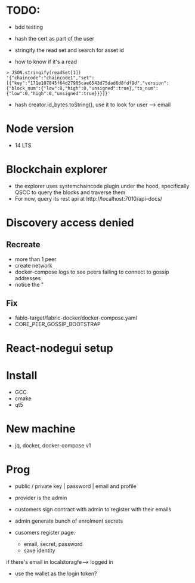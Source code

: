 # TODO:
- bdd testing
- hash the cert as part of the user
- stringify the read set and search for asset id

- how to know if it's a read
```
> JSON.stringify(readSet[1])
'{"chaincode":"chaincode1","set":[{"key":"171e107845f64d27905cae6543d75dad6d8fdf9d","version":{"block_num":{"low":8,"high":0,"unsigned":true},"tx_num":{"low":0,"high":0,"unsigned":true}}}]}'
```

- hash creator.id_bytes.toString(), use it to look for user --> email

# Node version
- 14 LTS

# Blockchain explorer
- the explorer uses systemchaincode plugin under the hood, specifically QSCC to query the blocks and traverse them
- For now, query its rest api at http://localhost:7010/api-docs/


# Discovery access denied
## Recreate
- more than 1 peer
- create network
- docker-compose logs to see peers failing to connect to gossip addresses
- notice the "
## Fix
- fablo-target/fabric-docker/docker-compose.yaml
- CORE_PEER_GOSSIP_BOOTSTRAP

# React-nodegui setup
# Install
- GCC
- cmake
- qt5

# New machine
- jq, docker, docker-compose v1

# Prog
- public / private key | password | email and profile

- provider is the admin
- customers sign contract with admin to register with their emails
- admin generate bunch of enrolment secrets
- cusomers register page:
	- email, secret, password
	- save identity

if there's email in localstoragfe--> logged in
- use the wallet as the login token?